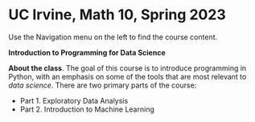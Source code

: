 # UC Irvine, Math 10, Spring 2023 

Use the Navigation menu on the left to find the course content. 

**Introduction to Programming for Data Science**

**About the class**.  The goal of this course is to introduce programming in Python, with an emphasis on some of the tools that are most relevant to *data science*.  There are two primary parts of the course:
* Part 1.  Exploratory Data Analysis
* Part 2.  Introduction to Machine Learning

<!-- **Earlier versions of these notes**

* [Fall 2022 version](https://christopherdavisuci.github.io/UCI-Math-10-F22/intro.html)
* [Spring 2022 version](https://christopherdavisuci.github.io/UCI-Math-10-S22/intro.html)
* [Winter 2022 version](https://christopherdavisuci.github.io/UCI-Math-10-W22/intro.html)
* [Fall 2021 version](https://christopherdavisuci.github.io/UCI-Math-10-F21/intro.html) -->